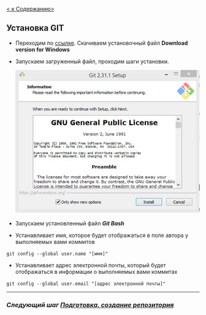 [< к Cодержанию>](./readme.md)
## Установка GIT
+ Переходим по [ссылке](https://git-scm.com/). Скачиваем установочный файл **Download version for Windows**
+ Запускаем загруженный файл, проходим шаги установки.

  ![install](./assets/Screenshot_1.jpg)

+ Запускаем установленный файл ***Git Bash***

+ Устанавливает имя, которое будет отображаться в поле автора у выполняемых вами коммитов

```bash=
git config --global user.name "[имя]"
```
+ Устанавливает адрес электронной почты, который будет отображаться в информации о выполняемых вами коммитах

 ```
 git config --global user.email "[адрес электронной почты]"
 ```

 
***

### ***Следующий шаг [Подготовка, создание репозитория](./create_repozit.md)***